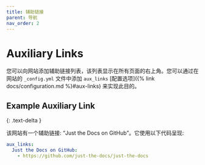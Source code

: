 ```yaml
---
title: 辅助链接
parent: 导航
nav_order: 2
---
```


# Auxiliary Links

您可以向网站添加辅助链接列表，该列表显示在所有页面的右上角。您可以通过在网站的 `_config.yml` 文件中添加 `aux_links` [配置选项]({% link docs/configuration.md %}#aux-links) 来实现此目的。

## Example Auxiliary Link
{: .text-delta }

该网站有一个辅助链接: “Just the Docs on GitHub”。它使用以下代码呈现: 

```yaml
aux_links:
  Just the Docs on GitHub:
    - https://github.com/just-the-docs/just-the-docs
```
